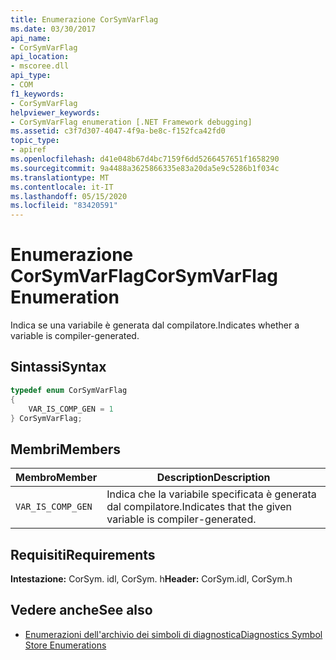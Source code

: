 ```yaml
---
title: Enumerazione CorSymVarFlag
ms.date: 03/30/2017
api_name:
- CorSymVarFlag
api_location:
- mscoree.dll
api_type:
- COM
f1_keywords:
- CorSymVarFlag
helpviewer_keywords:
- CorSymVarFlag enumeration [.NET Framework debugging]
ms.assetid: c3f7d307-4047-4f9a-be8c-f152fca42fd0
topic_type:
- apiref
ms.openlocfilehash: d41e048b67d4bc7159f6dd5266457651f1658290
ms.sourcegitcommit: 9a4488a3625866335e83a20da5e9c5286b1f034c
ms.translationtype: MT
ms.contentlocale: it-IT
ms.lasthandoff: 05/15/2020
ms.locfileid: "83420591"
---
```

# <a name="corsymvarflag-enumeration"></a><span data-ttu-id="e288a-102">Enumerazione CorSymVarFlag</span><span class="sxs-lookup"><span data-stu-id="e288a-102">CorSymVarFlag Enumeration</span></span>
<span data-ttu-id="e288a-103">Indica se una variabile è generata dal compilatore.</span><span class="sxs-lookup"><span data-stu-id="e288a-103">Indicates whether a variable is compiler-generated.</span></span>  
  
## <a name="syntax"></a><span data-ttu-id="e288a-104">Sintassi</span><span class="sxs-lookup"><span data-stu-id="e288a-104">Syntax</span></span>  
  
```cpp  
typedef enum CorSymVarFlag
{  
    VAR_IS_COMP_GEN = 1  
} CorSymVarFlag;  
```  
  
## <a name="members"></a><span data-ttu-id="e288a-105">Membri</span><span class="sxs-lookup"><span data-stu-id="e288a-105">Members</span></span>  
  
|<span data-ttu-id="e288a-106">Membro</span><span class="sxs-lookup"><span data-stu-id="e288a-106">Member</span></span>|<span data-ttu-id="e288a-107">Description</span><span class="sxs-lookup"><span data-stu-id="e288a-107">Description</span></span>|  
|------------|-----------------|  
|`VAR_IS_COMP_GEN`|<span data-ttu-id="e288a-108">Indica che la variabile specificata è generata dal compilatore.</span><span class="sxs-lookup"><span data-stu-id="e288a-108">Indicates that the given variable is compiler-generated.</span></span>|  
  
## <a name="requirements"></a><span data-ttu-id="e288a-109">Requisiti</span><span class="sxs-lookup"><span data-stu-id="e288a-109">Requirements</span></span>  
 <span data-ttu-id="e288a-110">**Intestazione:** CorSym. idl, CorSym. h</span><span class="sxs-lookup"><span data-stu-id="e288a-110">**Header:** CorSym.idl, CorSym.h</span></span>  
  
## <a name="see-also"></a><span data-ttu-id="e288a-111">Vedere anche</span><span class="sxs-lookup"><span data-stu-id="e288a-111">See also</span></span>

- [<span data-ttu-id="e288a-112">Enumerazioni dell'archivio dei simboli di diagnostica</span><span class="sxs-lookup"><span data-stu-id="e288a-112">Diagnostics Symbol Store Enumerations</span></span>](diagnostics-symbol-store-enumerations.md)
